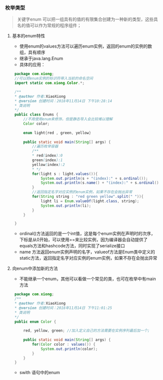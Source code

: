### 枚举类型

> 关键字enum 可以把一组具有的值的有限集合创建为一种新的类型，这些具名的值可以作为常规的程序组件；

1. 基本的enum特性
   * 使用enum的values方法可以遍历enum实例，返回的enum的实例的数组，具有顺序
   * 继承于java.lang.Enum
   * 具体的应用：
   ```java
    package com.xiong;
    //可以把enum实例的标识符带入当前的命名空间
    import static com.xiong.Color.*;

    /**
    * @author 作者:XiaoXiong
    * @version 创建时间：2018年11月14日 下午10:28:14
    * 类说明
    */
    public class Enums {
        //不用使用enum来修饰，但是静态导入会比较难以理解
        Color color;
        
        enum light{red , green, yellow}
        
        public static void main(String[] args) {
            //遍历枚举容器  
            /**
            * red(index):0
            green(index):1
            yellow(index):2
            * */
            for(light s : light.values()){
                System.out.println(s + "(index):" + s.ordinal());
                System.out.println(s.name() + "(index):" + s.ordinal());
            }
            //返回指定名字对应实例的enum实例，如果不存在会抛出异常
            for(String string : "red green yellow".split(" ")){
                light li = Enum.valueOf(light.class, string);
                System.out.println(li);
            }
        }

    }
    ```
    * ordinal()方法返回的是一个int值，这是每个enum实例在声明时的次序，下标是从0开始，可以使用==来比较实例，因为编译器会自动提供了equals方法和hashcode方法，同时实现了serialize接口
    * name 方法返回enum实例声明的名字，valueof方法是Enum类中定义的static方法，返回指定名字对应实例的enum实例，如果不存在会抛出异常

2. 向enum中添加新的方法

   * 不能继承一个enum，其他可以看做一个常见的类，也可在枚举中有main方法
   ```java
    package com.xiong;
    /**
    * @author 作者:XiaoXiong
    * @version 创建时间：2018年11月14日 下午11:01:25
    * 类说明
    */
    public enum Color {
        
        red, yellow, green; //加入定义自己的方法需要在实例序列最后加一个;
        
        public static void main(String[] args) {
            for(Color color : values()) {
                System.out.println(color);
            }
        }
    }
   ```

   * swith 语句中的enum
   ```java


   ```
   
